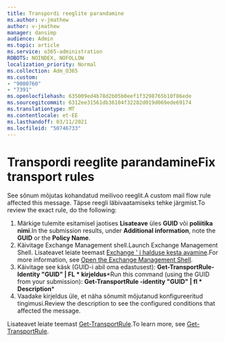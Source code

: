 ```yaml
---
title: Transpordi reeglite parandamine
ms.author: v-jmathew
author: v-jmathew
manager: dansimp
audience: Admin
ms.topic: article
ms.service: o365-administration
ROBOTS: NOINDEX, NOFOLLOW
localization_priority: Normal
ms.collection: Adm_O365
ms.custom:
- "9000760"
- "7391"
ms.openlocfilehash: 635009ed4b78d2b05b0eef1f3298765b10f86ede
ms.sourcegitcommit: 6312ee31561db36104f32282d019d069ede69174
ms.translationtype: MT
ms.contentlocale: et-EE
ms.lasthandoff: 03/11/2021
ms.locfileid: "50746733"
---
```

# <a name="fix-transport-rules"></a><span data-ttu-id="d0da2-102">Transpordi reeglite parandamine</span><span class="sxs-lookup"><span data-stu-id="d0da2-102">Fix transport rules</span></span>

<span data-ttu-id="d0da2-103">See sõnum mõjutas kohandatud meilivoo reeglit.</span><span class="sxs-lookup"><span data-stu-id="d0da2-103">A custom mail flow rule affected this message.</span></span> <span data-ttu-id="d0da2-104">Täpse reegli läbivaatamiseks tehke järgmist.</span><span class="sxs-lookup"><span data-stu-id="d0da2-104">To review the exact rule, do the following:</span></span>

1. <span data-ttu-id="d0da2-105">Märkige tulemite esitamisel jaotises **Lisateave** üles **GUID** või **poliitika nimi**.</span><span class="sxs-lookup"><span data-stu-id="d0da2-105">In the submission results, under **Additional information**, note the **GUID** or the **Policy Name**.</span></span>
2. <span data-ttu-id="d0da2-106">Käivitage Exchange Management shell.</span><span class="sxs-lookup"><span data-stu-id="d0da2-106">Launch Exchange Management Shell.</span></span> <span data-ttu-id="d0da2-107">Lisateavet leiate teemast [Exchange ' i halduse kesta avamine](https://go.microsoft.com/fwlink/?linkid=2101432).</span><span class="sxs-lookup"><span data-stu-id="d0da2-107">For more information, see [Open the Exchange Management Shell](https://go.microsoft.com/fwlink/?linkid=2101432).</span></span>
3. <span data-ttu-id="d0da2-108">Käivitage see käsk (GUID-i abil oma edastusest):  **Get-TransportRule-Identity "GUID" | FL \* kirjeldus**\*</span><span class="sxs-lookup"><span data-stu-id="d0da2-108">Run this command (using the GUID from your submission):  **Get-TransportRule -identity "GUID" | fl \* Description**\*</span></span>
4. <span data-ttu-id="d0da2-109">Vaadake kirjeldus üle, et näha sõnumit mõjutanud konfigureeritud tingimusi.</span><span class="sxs-lookup"><span data-stu-id="d0da2-109">Review the description to see the configured conditions that affected the message.</span></span>

<span data-ttu-id="d0da2-110">Lisateavet leiate teemast [Get-TransportRule](https://go.microsoft.com/fwlink/?linkid=2101523).</span><span class="sxs-lookup"><span data-stu-id="d0da2-110">To learn more, see [Get-TransportRule](https://go.microsoft.com/fwlink/?linkid=2101523).</span></span>
